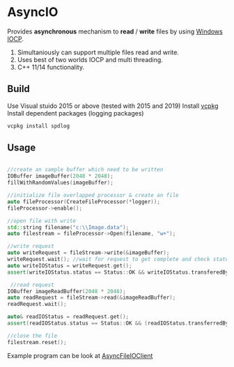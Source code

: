 # AsyncIO

Provides **asynchronous** mechanism to **read** / **write** files by using [Windows IOCP](https://docs.microsoft.com/en-us/windows/win32/fileio/i-o-completion-ports).

1) Simultaniously can support multiple files read and write.  
2) Uses best of two worlds IOCP and multi threading.
3) C++ 11/14 functionality.

## Build

Use Visual stuido 2015 or above (tested with 2015 and 2019)
Install [vcpkg](https://vcpkg.io/en/getting-started.html)  
Install dependent packages (logging packages)

```bash
vcpkg install spdlog
```

## Usage

```cpp

//create an sample buffer which need to be written
IOBuffer imageBuffer(2048 * 2048);
fillWithRandomValues(imageBuffer);

//initialize file overlapped processor & create an file
auto fileProcessor(CreateFileProcessor(*logger));
fileProcessor->enable();

//open file with write
std::string filename("c:\\Image.data");
auto filestream = fileProcessor->Open(filename, "w+");

//write request
auto writeRequest = fileStream->write(&imageBuffer);
writeRequest.wait(); //wait for request to get complete and check status
auto writeIOStatus = writeRequest.get();
assert(writeIOStatus.status == Status::OK && writeIOStatus.transferedBytes == imageBuffer.size())

 //read request
IOBuffer imageReadBuffer(2048 * 2048);
auto readRequest = fileStream->read(&imageReadBuffer); 
readRequest.wait();

auto& readIOStatus = readRequest.get();
assert(readIOStatus.status == Status::OK && (readIOStatus.transferredBytes == imageReadBuffer))

//close the file
filestream.reset();
```


Example program can be look at 
[AsyncFileIOClient](https://github.com/mohandarsi/FastBulk/tree/master/AsyncFileIOClient)
